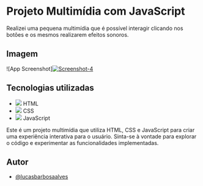 
# Projeto Multimídia com JavaScript

Realizei uma pequena multimídia que é possível interagir clicando nos botões e os mesmos realizarem efeitos sonoros.


## Imagem

![App Screenshot]<a href="https://ibb.co/W6KD2sd"><img src="https://i.ibb.co/2yK8k5L/Screenshot-4.png" alt="Screenshot-4" border="0" /></a>

## Tecnologias utilizadas

- <img src="https://img.icons8.com/color/48/000000/html-5--v1.png"/> HTML
- <img src="https://img.icons8.com/color/48/000000/css3.png"/> CSS
- <img src="https://img.icons8.com/color/48/000000/javascript--v1.png"/> JavaScript

Este é um projeto multimídia que utiliza HTML, CSS e JavaScript para criar uma experiência interativa para o usuário. Sinta-se à vontade para explorar o código e experimentar as funcionalidades implementadas.

## Autor

- [@lucasbarbosaalves](https://github.com/lucasbarbosaalves)







